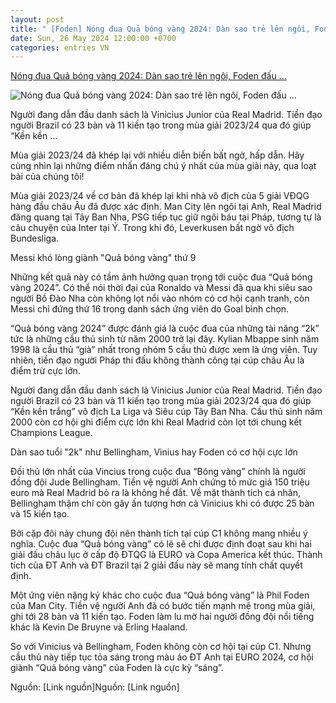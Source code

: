 ```yaml
---
layout: post
title: " [Foden] Nóng đua Quả bóng vàng 2024: Dàn sao trẻ lên ngôi, Foden đấu ..."
date: Sun, 26 May 2024 12:00:00 +0700
categories: entries VN
---
```

[Nóng đua Quả bóng vàng 2024: Dàn sao trẻ lên ngôi, Foden đấu ...](https://www.24h.com.vn/bong-da/nong-dua-qua-bong-vang-2024-dan-sao-tre-len-ngoi-foden-dau-vinicius-bellingham-c48a1570479.html)

![Nóng đua Quả bóng vàng 2024: Dàn sao trẻ lên ngôi, Foden đấu ...](https://cdn.24h.com.vn/upload/2-2024/images/2024-05-24/22-1200-1716483739-287-width1200height628-watermark.jpg)

Người đang dẫn đầu danh sách là Vinicius Junior của Real Madrid. Tiền đạo người Brazil có 23 bàn và 11 kiến tạo trong mùa giải 2023/24 qua đó giúp “Kền kền ...

Mùa giải 2023/24 đã khép lại với nhiều diễn biến bất ngờ, hấp dẫn. Hãy cùng nhìn lại những điểm nhấn đáng chú ý nhất của mùa giải này, qua loạt bài của chúng tôi!

Mùa giải 2023/24 về cơ bản đã khép lại khi nhà vô địch của 5 giải VĐQG hàng đầu châu Âu đã được xác định. Man City lên ngôi tại Anh, Real Madrid đăng quang tại Tây Ban Nha, PSG tiếp tục giữ ngôi báu tại Pháp, tương tự là câu chuyện của Inter tại Ý. Trong khi đó, Leverkusen bất ngờ vô địch Bundesliga.

Messi khó lòng giành "Quả bóng vàng" thứ 9

Những kết quả này có tầm ảnh hưởng quan trọng tới cuộc đua “Quả bóng vàng 2024”. Có thể nói thời đại của Ronaldo và Messi đã qua khi siêu sao người Bồ Đào Nha còn không lọt nổi vào nhóm có cơ hội cạnh tranh, còn Messi chỉ đứng thứ 16 trong danh sách ứng viên do Goal bình chọn.

“Quả bóng vàng 2024” được đánh giá là cuộc đua của những tài năng “2k” tức là những cầu thủ sinh từ năm 2000 trở lại đây. Kylian Mbappe sinh năm 1998 là cầu thủ “già” nhất trong nhóm 5 cầu thủ được xem là ứng viên. Tuy nhiên, tiền đạo người Pháp thi đấu không thành công tại cúp châu Âu là điểm trừ cực lớn.

Người đang dẫn đầu danh sách là Vinicius Junior của Real Madrid. Tiền đạo người Brazil có 23 bàn và 11 kiến tạo trong mùa giải 2023/24 qua đó giúp “Kền kền trắng” vô địch La Liga và Siêu cúp Tây Ban Nha. Cầu thủ sinh năm 2000 còn cơ hội ghi điểm cực lớn khi Real Madrid còn lọt tới chung kết Champions League.

Dàn sao tuổi "2k" như Bellingham, Vinius hay Foden có cơ hội cực lớn

Đối thủ lớn nhất của Vincius trong cuộc đua “Bóng vàng” chính là người đồng đội Jude Bellingham. Tiền vệ người Anh chứng tỏ mức giá 150 triệu euro mà Real Madrid bỏ ra là không hề đắt. Về mặt thành tích cá nhân, Bellingham thậm chí còn gây ấn tượng hơn cả Vinicius khi có được 25 bàn và 15 kiến tạo.

Bởi cặp đôi này chung đội nên thành tích tại cúp C1 không mang nhiều ý nghĩa. Cuộc đua “Quả bóng vàng” có lẽ sẽ chỉ được định đoạt sau khi hai giải đấu châu lục ở cấp độ ĐTQG là EURO và Copa America kết thúc. Thành tích của ĐT Anh và ĐT Brazil tại 2 giải đấu này sẽ mang tính chất quyết định.

Một ứng viên nặng ký khác cho cuộc đua “Quả bóng vàng” là Phil Foden của Man City. Tiền vệ người Anh đã có bước tiến mạnh mẽ trong mùa giải, ghi tới 28 bàn và 11 kiến tạo. Foden làm lu mờ hai người đồng đội nổi tiếng khác là Kevin De Bruyne và Erling Haaland.

So với Vinicius và Bellingham, Foden không còn cơ hội tại cúp C1. Nhưng cầu thủ này tiếp tục tỏa sáng trong màu áo ĐT Anh tại EURO 2024, cơ hội giành “Quả bóng vàng” của Foden là cực kỳ “sáng”.

Nguồn: [Link nguồn]Nguồn: [Link nguồn]

